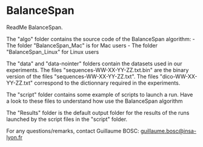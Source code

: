 # BalanceSpan
ReadMe BalanceSpan.

The "algo" folder contains the source code of the BalanceSpan algorithm:
	- The folder "BalanceSpan_Mac" is for Mac users
	- The folder "BalanceSpan_Linux" for Linux users
	
The "data" and "data-nointer" folders contain the datasets used in our experiments. The files "sequences-WW-XX-YY-ZZ.txt.bin" are the binary version of the files "sequences-WW-XX-YY-ZZ.txt". The files "dico-WW-XX-YY-ZZ.txt" correspond to the dictionnary required in the experiments.

The "script" folder contains some example of scripts to launch a run.
Have a look to these files to understand how use the BalanceSpan algorithm

The "Results" folder is the default output folder for the results of the runs launched by the script files in the "script" folder.

For any questions/remarks, contact Guillaume BOSC: guillaume.bosc@insa-lyon.fr